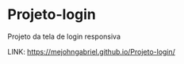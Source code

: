 # Projeto-login

Projeto da tela de login responsiva

LINK: <a target= "_blank" href="https://mejohngabriel.github.io/Projeto-login/">https://mejohngabriel.github.io/Projeto-login/</a>
